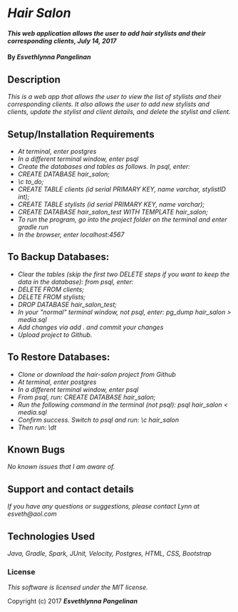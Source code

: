 # _Hair Salon_

#### _This web application allows the user to add hair stylists and their corresponding clients, July 14, 2017_

#### By _**Esvethlynna Pangelinan**_

## Description

_This is a web app that allows the user to view the list of stylists and their corresponding clients.  It also allows the user to add new stylists and clients, update the stylist and client details, and delete the stylist and client._

## Setup/Installation Requirements

* _At terminal, enter postgres_
* _In a different terminal window, enter psql_
* _Create the databases and tables as follows. In psql, enter:_
* _CREATE DATABASE hair_salon;_
* _\c to_do;_
* _CREATE TABLE clients (id serial PRIMARY KEY, name varchar, stylistID int);_
* _CREATE TABLE stylists (id serial PRIMARY KEY, name varchar);_
* _CREATE DATABASE hair_salon_test WITH TEMPLATE hair_salon;_
* _To run the program, go into the project folder on the terminal and enter gradle run_
* _In the browser, enter localhost:4567_

## To Backup Databases:
* _Clear the tables (skip the first two DELETE steps if you want to keep the data in the database):  from psql, enter:_
* _DELETE FROM clients;_
* _DELETE FROM stylists;_
* _DROP DATABASE hair_salon_test;_
* _In your "normal" terminal window, not psql, enter: pg_dump hair_salon > media.sql_
* _Add changes via add . and commit your changes_
* _Upload project to Github._

## To Restore Databases:
* _Clone or download the hair-salon project from Github_
* _At terminal, enter postgres_
* _In a different terminal window, enter psql_
* _From psql, run: CREATE DATABASE hair_salon;_
* _Run the following command in the terminal (not psql): psql hair_salon < media.sql_
* _Confirm success.  Switch to psql and run:  \c hair_salon_
* _Then run: \dt_

## Known Bugs
_No known issues that I am aware of._

## Support and contact details

_If you have any questions or suggestions, please contact Lynn at esveth@aol.com_

## Technologies Used

_Java, Gradle, Spark, JUnit, Velocity, Postgres, HTML, CSS, Bootstrap_

### License

*This software is licensed under the MIT license.*

Copyright (c) 2017 **_Esvethlynna Pangelinan_**
